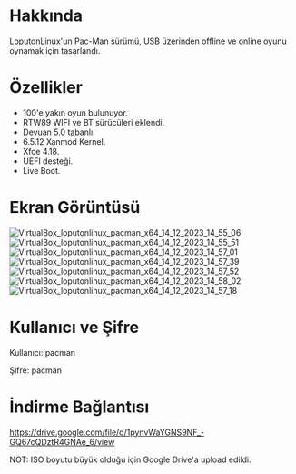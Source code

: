 # Hakkında
LoputonLinux'un Pac-Man sürümü, USB üzerinden offline ve online oyunu oynamak için tasarlandı.

# Özellikler
* 100'e yakın oyun bulunuyor.
* RTW89 WIFI ve BT sürücüleri eklendi.
* Devuan 5.0 tabanlı.
* 6.5.12 Xanmod Kernel.
* Xfce 4.18.
* UEFI desteği.
* Live Boot.

# Ekran Görüntüsü
![VirtualBox_loputonlinux_pacman_x64_14_12_2023_14_55_06](https://github.com/endor79/LoputonLinux_Pac-Man/assets/105305285/16b1d08c-8263-47c4-b28d-a83d342315ae)
![VirtualBox_loputonlinux_pacman_x64_14_12_2023_14_55_51](https://github.com/endor79/LoputonLinux_Pac-Man/assets/105305285/8fd576ef-c474-455c-9436-70b5c6161ba3)
![VirtualBox_loputonlinux_pacman_x64_14_12_2023_14_57_01](https://github.com/endor79/LoputonLinux_Pac-Man/assets/105305285/afecf0ec-7287-4300-b8d2-38bcb8e02c59)
![VirtualBox_loputonlinux_pacman_x64_14_12_2023_14_57_39](https://github.com/endor79/LoputonLinux_Pac-Man/assets/105305285/a5e1937c-a699-4d01-b607-7438146517c5)
![VirtualBox_loputonlinux_pacman_x64_14_12_2023_14_57_52](https://github.com/endor79/LoputonLinux_Pac-Man/assets/105305285/de86bf85-1ba1-4dbd-b2c4-a6ec53eca547)
![VirtualBox_loputonlinux_pacman_x64_14_12_2023_14_58_02](https://github.com/endor79/LoputonLinux_Pac-Man/assets/105305285/a3bd9c12-bd40-41f6-a7e7-d42c2cfbeea6)
![VirtualBox_loputonlinux_pacman_x64_14_12_2023_14_57_18](https://github.com/endor79/LoputonLinux_Pac-Man/assets/105305285/7ed36889-9ff1-4880-b556-10d64e84c9a2)

# Kullanıcı ve Şifre
Kullanıcı: pacman

Şifre: pacman

# İndirme Bağlantısı
https://drive.google.com/file/d/1pynvWaYGNS9NF_-GQ67cQDztR4GNAe_6/view

NOT: ISO boyutu büyük olduğu için Google Drive'a upload edildi.
